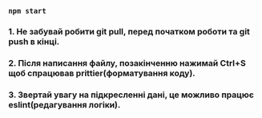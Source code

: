 ### `npm start`

### 1. Не забувай робити git pull, перед початком роботи та git push в кінці.
### 2. Після написання файлу, позакінченню нажимай Ctrl+S щоб спрацював prittier(форматування коду).
### 3. Звертай увагу на підкресленні дані, це можливо працює eslint(редагування логіки).


